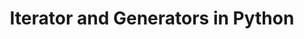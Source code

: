 ---
layout: archive
permalink: /algorithms/iterators_python
title: "Iterator and Generators in Python"
author_profile: true

header:
  image: "/images/chicagotwo.jpeg"
  
---